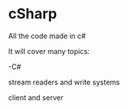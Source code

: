 # cSharp
All the code made in c#

It will cover many topics:

-C#

stream readers and write systems

client and server


